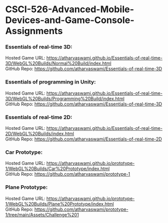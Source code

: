 # CSCI-526-Advanced-Mobile-Devices-and-Game-Console-Assignments

### Essentials of real-time 3D: <br>
Hosted Game URL: https://atharvaswami.github.io/Essentials-of-real-time-3D/WebGL%20Builds/Normal%20Build/index.html <br>
GitHub Repo: https://github.com/atharvaswami/Essentials-of-real-time-3D <br>

### Essentials of programming in Unity: <br>
Hosted Game URL: https://atharvaswami.github.io/Essentials-of-real-time-3D/WebGL%20Builds/Programming%20Build/index.html <br>
GitHub Repo: https://github.com/atharvaswami/Essentials-of-real-time-3D <br>

### Essentials of real-time 2D: <br>
Hosted Game URL: https://atharvaswami.github.io/Essentials-of-real-time-2D/WebGL%20Builds/index.html <br>
GitHub Repo: https://github.com/atharvaswami/Essentials-of-real-time-2D <br>

### Car Prototype: <br>
Hosted Game URL: https://atharvaswami.github.io/prototype-1/WebGL%20Builds/Car%20Prototype/index.html <br>
GitHub Repo: https://github.com/atharvaswami/prototype-1 <br>

### Plane Prototype: <br>
Hosted Game URL: https://atharvaswami.github.io/prototype-1/WebGL%20Builds/Plane%20Prototype/index.html <br>
GitHub Repo: https://github.com/atharvaswami/prototype-1/tree/main/Assets/Challenge%201 <br>
